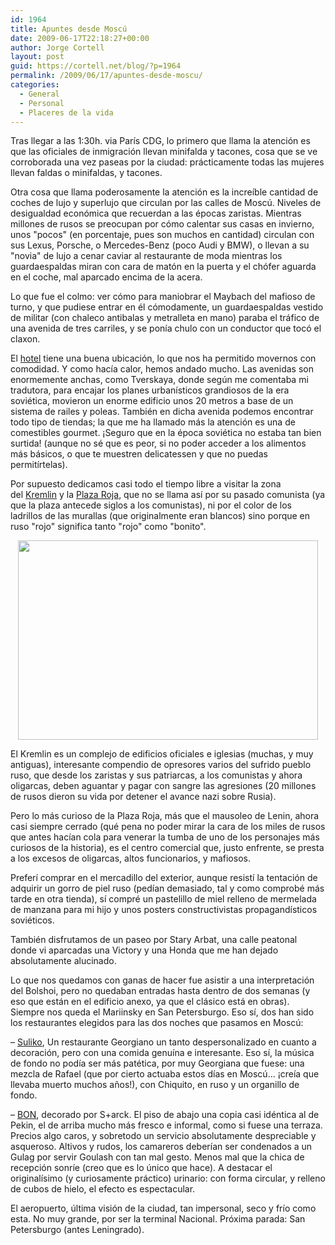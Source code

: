 ```yaml
---
id: 1964
title: Apuntes desde Moscú
date: 2009-06-17T22:18:27+00:00
author: Jorge Cortell
layout: post
guid: https://cortell.net/blog/?p=1964
permalink: /2009/06/17/apuntes-desde-moscu/
categories:
  - General
  - Personal
  - Placeres de la vida
---
```

Tras llegar a las 1:30h. via París CDG, lo primero que llama la atención es que las oficiales de inmigración llevan minifalda y tacones, cosa que se ve corroborada una vez paseas por la ciudad: prácticamente todas las mujeres llevan faldas o minifaldas, y tacones.

Otra cosa que llama poderosamente la atención es la increíble cantidad de coches de lujo y superlujo que circulan por las calles de Moscú. Niveles de desigualdad económica que recuerdan a las épocas zaristas. Mientras millones de rusos se preocupan por cómo calentar sus casas en invierno, unos "pocos" (en porcentaje, pues son muchos en cantidad) circulan con sus Lexus, Porsche, o Mercedes-Benz (poco Audi y BMW), o llevan a su "novia" de lujo a cenar caviar al restaurante de moda mientras los guardaespaldas miran con cara de matón en la puerta y el chófer aguarda en el coche, mal aparcado encima de la acera.

Lo que fue el colmo: ver cómo para maniobrar el Maybach del mafioso de turno, y que pudiese entrar en él cómodamente, un guardaespaldas vestido de militar (con chaleco antibalas y metralleta en mano) paraba el tráfico de una avenida de tres carriles, y se ponía chulo con un conductor que tocó el claxon.

El <a title="https://www.parkinn.ru" href="https://www.parkinn.ru" target="_blank">hotel</a> tiene una buena ubicación, lo que nos ha permitido movernos con comodidad. Y como hacía calor, hemos andado mucho. Las avenidas son enormemente anchas, como Tverskaya, donde según me comentaba mi tradutora, para encajar los planes urbanísticos grandiosos de la era soviética, movieron un enorme edificio unos 20 metros a base de un sistema de railes y poleas. También en dicha avenida podemos encontrar todo tipo de tiendas; la que me ha llamado más la atención es una de comestibles gourmet. ¡Seguro que en la época soviética no estaba tan bien surtida! (aunque no sé que es peor, si no poder acceder a los alimentos más básicos, o que te muestren delicatessen y que no puedas permitírtelas).

Por supuesto dedicamos casi todo el tiempo libre a visitar la zona del <a title="https://www.kreml.ru/main_en.asp" href="https://www.kreml.ru/main_en.asp" target="_blank">Kremlin</a> y la <a title="https://en.wikipedia.org/wiki/Red_Square" href="https://en.wikipedia.org/wiki/Red_Square" target="_blank">Plaza Roja</a>, que no se llama así por su pasado comunista (ya que la plaza antecede siglos a los comunistas), ni por el color de los ladrillos de las murallas (que originalmente eran blancos) sino porque en ruso "rojo" significa tanto "rojo" como "bonito".

<p style="text-align: center">
  <img class="aligncenter" title="Plaza Roja" src="https://upload.wikimedia.org/wikipedia/commons/thumb/b/b9/Red_Square%2C_Moscow%2C_Russia.jpg/800px-Red_Square%2C_Moscow%2C_Russia.jpg" alt="" width="480" height="319" />
</p>

El Kremlin es un complejo de edificios oficiales e iglesias (muchas, y muy antiguas), interesante compendio de opresores varios del sufrido pueblo ruso, que desde los zaristas y sus patriarcas, a los comunistas y ahora oligarcas, deben aguantar y pagar con sangre las agresiones (20 millones de rusos dieron su vida por detener el avance nazi sobre Rusia).

Pero lo más curioso de la Plaza Roja, más que el mausoleo de Lenin, ahora casi siempre cerrado (qué pena no poder mirar la cara de los miles de rusos que antes hacían cola para venerar la tumba de uno de los personajes más curiosos de la historia), es el centro comercial que, justo enfrente, se presta a los excesos de oligarcas, altos funcionarios, y mafiosos.

Preferí comprar en el mercadillo del exterior, aunque resistí la tentación de adquirir un gorro de piel ruso (pedían demasiado, tal y como comprobé más tarde en otra tienda), sí compré un pastelillo de miel relleno de mermelada de manzana para mi hijo y unos posters constructivistas propagandísticos soviéticos.

También disfrutamos de un paseo por Stary Arbat, una calle peatonal donde vi aparcadas una Victory y una Honda que me han dejado absolutamente alucinado.

Lo que nos quedamos con ganas de hacer fue asistir a una interpretación del Bolshoi, pero no quedaban entradas hasta dentro de dos semanas (y eso que están en el edificio anexo, ya que el clásico está en obras). Siempre nos queda el Mariinsky en San Petersburgo. Eso sí, dos han sido los restaurantes elegidos para las dos noches que pasamos en Moscú:

– <a title="https://www.suliko.ru" href="https://www.suliko.ru" target="_blank">Suliko</a>, Un restaurante Georgiano un tanto despersonalizado en cuanto a decoración, pero con una comida genuína e interesante. Eso sí, la música de fondo no podía ser más patética, por muy Georgiana que fuese: una mezcla de Rafael (que por cierto actuaba estos días en Moscú... ¡creía que llevaba muerto muchos años!), con Chiquito, en ruso y un organillo de fondo.

– <a title="https://www.bonmoscow.ru" href="https://www.bonmoscow.ru" target="_blank">BON</a>, decorado por S+arck. El piso de abajo una copia casi idéntica al de Pekin, el de arriba mucho más fresco e informal, como si fuese una terraza. Precios algo caros, y sobretodo un servicio absolutamente despreciable y asqueroso. Altivos y rudos, los camareros deberían ser condenados a un Gulag por servir Goulash con tan mal gesto. Menos mal que la chica de recepción sonríe (creo que es lo único que hace). A destacar el originalísimo (y curiosamente práctico) urinario: con forma circular, y relleno de cubos de hielo, el efecto es espectacular.

El aeropuerto, última visión de la ciudad, tan impersonal, seco y frío como esta. No muy grande, por ser la terminal Nacional. Próxima parada: San Petersburgo (antes Leningrado).